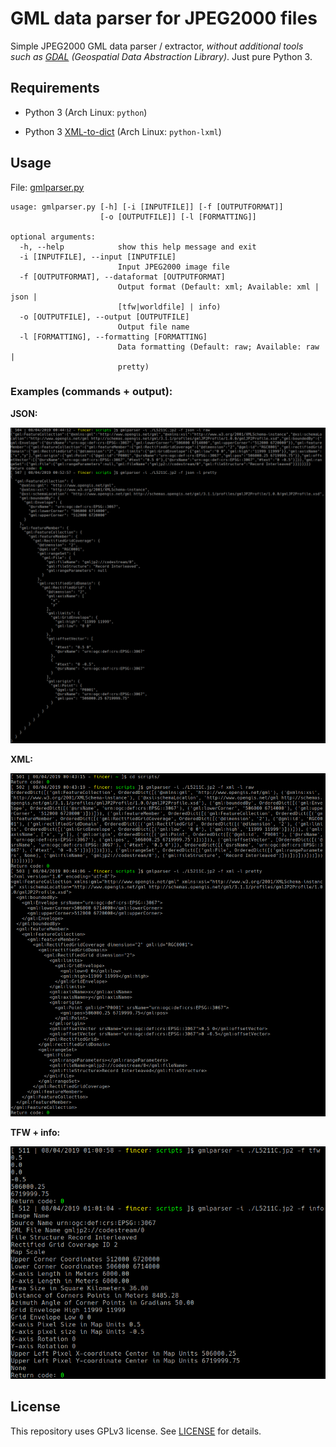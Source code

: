 # GML data parser for JPEG2000 files

Simple JPEG2000 GML data parser / extractor, _without additional tools such as [GDAL](https://en.wikipedia.org/wiki/GDAL) (Geospatial Data Abstraction Library)_. Just pure Python 3.

## Requirements

- Python 3 (Arch Linux: `python`)

- Python 3 [XML-to-dict](https://github.com/martinblech/xmltodict) (Arch Linux: `python-lxml`)

## Usage

File: [gmlparser.py](data/gmlparser.py)

```
usage: gmlparser.py [-h] [-i [INPUTFILE]] [-f [OUTPUTFORMAT]]
                    [-o [OUTPUTFILE]] [-l [FORMATTING]]

optional arguments:
  -h, --help            show this help message and exit
  -i [INPUTFILE], --input [INPUTFILE]
                        Input JPEG2000 image file
  -f [OUTPUTFORMAT], --dataformat [OUTPUTFORMAT]
                        Output format (Default: xml; Available: xml | json |
                        [tfw|worldfile] | info)
  -o [OUTPUTFILE], --output [OUTPUTFILE]
                        Output file name
  -l [FORMATTING], --formatting [FORMATTING]
                        Data formatting (Default: raw; Available: raw |
                        pretty)

```

### Examples (commands + output):

**JSON:**

![](images/sample_json.png)

**XML:**

![](images/sample_xml.png)

**TFW + info:**

![](images/sample_tfw_info.png)

## License

This repository uses GPLv3 license. See [LICENSE](LICENSE) for details.

